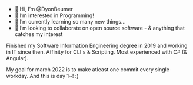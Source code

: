 - 👋 Hi, I’m @DyonBeumer
- 👀 I’m interested in Programming!
- 🌱 I’m currently learning so many new things...
- 💞️ I’m looking to collaborate on open source software - & anything that catches my interest


Finished my Software Information Engineering degree in 2019 and working in IT since then.
Affinity for CLI's & Scripting. Most experienced with C# (& Angular).

My goal for march 2022 is to make atleast one commit every single workday. And this is day 1~! :)
<!---
DyonBeumer/DyonBeumer is a ✨ special ✨ repository because its `README.md` (this file) appears on your GitHub profile.
You can click the Preview link to take a look at your changes.
--->
